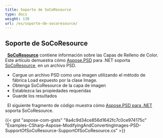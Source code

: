 ```yaml
---
title: Soporte de SoCoResource
type: docs
weight: 130
url: /es/soporte-de-socoresource/
---
```


## **Soporte de SoCoResource**
` `[**SoCoResource**](https://reference.aspose.com/net/psd/aspose.psd.fileformats.psd.layers.layerresources/socoresource) contiene información sobre las Capas de Relleno de Color. Este artículo demuestra cómo [Aspose.PSD](https://products.aspose.com/psd) para .NET soporta [SoCoResource ](https://reference.aspose.com/net/psd/aspose.psd.fileformats.psd.layers.layerresources/socoresource) en un archivo PSD. 

- Cargue un archivo PSD como una imagen utilizando el método de fábrica Load expuesto por la clase Image.
- Obtenga SoCoResource de la capa de imagen
- Establezca las propiedades requeridas
- Guarde los resultados

` `El siguiente fragmento de código muestra cómo [Aspose.PSD para .NET](https://products.aspose.com/psd/net) soporta SoCoResource. 

{{< gist "aspose-com-gists" "8a4c9d34ce856d1642fc7c0ce974175c" "Examples-CSharp-Aspose-ModifyingAndConvertingImages-PSD-SupportOfSoCoResource-SupportOfSoCoResource.cs" >}}

